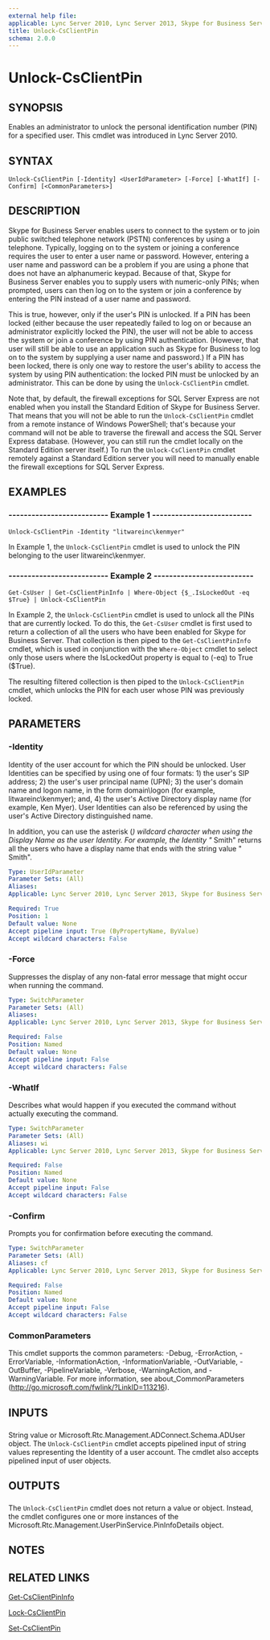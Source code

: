 ```yaml
---
external help file: 
applicable: Lync Server 2010, Lync Server 2013, Skype for Business Server 2015, Skype for Business Server 2019
title: Unlock-CsClientPin
schema: 2.0.0
---
```


# Unlock-CsClientPin

## SYNOPSIS
Enables an administrator to unlock the personal identification number (PIN) for a specified user.
This cmdlet was introduced in Lync Server 2010.


## SYNTAX

```
Unlock-CsClientPin [-Identity] <UserIdParameter> [-Force] [-WhatIf] [-Confirm] [<CommonParameters>]
```

## DESCRIPTION
Skype for Business Server enables users to connect to the system or to join public switched telephone network (PSTN) conferences by using a telephone.
Typically, logging on to the system or joining a conference requires the user to enter a user name or password.
However, entering a user name and password can be a problem if you are using a phone that does not have an alphanumeric keypad.
Because of that, Skype for Business Server enables you to supply users with numeric-only PINs; when prompted, users can then log on to the system or join a conference by entering the PIN instead of a user name and password.

This is true, however, only if the user's PIN is unlocked.
If a PIN has been locked (either because the user repeatedly failed to log on or because an administrator explicitly locked the PIN), the user will not be able to access the system or join a conference by using PIN authentication.
(However, that user will still be able to use an application such as Skype for Business to log on to the system by supplying a user name and password.) If a PIN has been locked, there is only one way to restore the user's ability to access the system by using PIN authentication: the locked PIN must be unlocked by an administrator.
This can be done by using the `Unlock-CsClientPin` cmdlet.

Note that, by default, the firewall exceptions for SQL Server Express are not enabled when you install the Standard Edition of Skype for Business Server.
That means that you will not be able to run the `Unlock-CsClientPin` cmdlet from a remote instance of Windows PowerShell; that's because your command will not be able to traverse the firewall and access the SQL Server Express database.
(However, you can still run the cmdlet locally on the Standard Edition server itself.) To run the `Unlock-CsClientPin` cmdlet remotely against a Standard Edition server you will need to manually enable the firewall exceptions for SQL Server Express.


## EXAMPLES

### -------------------------- Example 1 --------------------------
```
Unlock-CsClientPin -Identity "litwareinc\kenmyer"
```

In Example 1, the `Unlock-CsClientPin` cmdlet is used to unlock the PIN belonging to the user litwareinc\kenmyer.


### -------------------------- Example 2 --------------------------
```
Get-CsUser | Get-CsClientPinInfo | Where-Object {$_.IsLockedOut -eq $True} | Unlock-CsClientPin
```

In Example 2, the `Unlock-CsClientPin` cmdlet is used to unlock all the PINs that are currently locked.
To do this, the `Get-CsUser` cmdlet is first used to return a collection of all the users who have been enabled for Skype for Business Server.
That collection is then piped to the `Get-CsClientPinInfo` cmdlet, which is used in conjunction with the `Where-Object` cmdlet to select only those users where the IsLockedOut property is equal to (-eq) to True ($True).

The resulting filtered collection is then piped to the `Unlock-CsClientPin` cmdlet, which unlocks the PIN for each user whose PIN was previously locked.


## PARAMETERS

### -Identity
Identity of the user account for which the PIN should be unlocked.
User Identities can be specified by using one of four formats: 1) the user's SIP address; 2) the user's user principal name (UPN); 3) the user's domain name and logon name, in the form domain\logon (for example, litwareinc\kenmyer); and, 4) the user's Active Directory display name (for example, Ken Myer).
User Identities can also be referenced by using the user's Active Directory distinguished name.

In addition, you can use the asterisk (*) wildcard character when using the Display Name as the user Identity.
For example, the Identity "* Smith" returns all the users who have a display name that ends with the string value " Smith".

```yaml
Type: UserIdParameter
Parameter Sets: (All)
Aliases: 
Applicable: Lync Server 2010, Lync Server 2013, Skype for Business Server 2015

Required: True
Position: 1
Default value: None
Accept pipeline input: True (ByPropertyName, ByValue)
Accept wildcard characters: False
```

### -Force
Suppresses the display of any non-fatal error message that might occur when running the command.

```yaml
Type: SwitchParameter
Parameter Sets: (All)
Aliases: 
Applicable: Lync Server 2010, Lync Server 2013, Skype for Business Server 2015

Required: False
Position: Named
Default value: None
Accept pipeline input: False
Accept wildcard characters: False
```

### -WhatIf
Describes what would happen if you executed the command without actually executing the command.

```yaml
Type: SwitchParameter
Parameter Sets: (All)
Aliases: wi
Applicable: Lync Server 2010, Lync Server 2013, Skype for Business Server 2015

Required: False
Position: Named
Default value: None
Accept pipeline input: False
Accept wildcard characters: False
```

### -Confirm
Prompts you for confirmation before executing the command.

```yaml
Type: SwitchParameter
Parameter Sets: (All)
Aliases: cf
Applicable: Lync Server 2010, Lync Server 2013, Skype for Business Server 2015

Required: False
Position: Named
Default value: None
Accept pipeline input: False
Accept wildcard characters: False
```

### CommonParameters
This cmdlet supports the common parameters: -Debug, -ErrorAction, -ErrorVariable, -InformationAction, -InformationVariable, -OutVariable, -OutBuffer, -PipelineVariable, -Verbose, -WarningAction, and -WarningVariable. For more information, see about_CommonParameters (http://go.microsoft.com/fwlink/?LinkID=113216).

## INPUTS

###  
String value or Microsoft.Rtc.Management.ADConnect.Schema.ADUser object.
The `Unlock-CsClientPin` cmdlet accepts pipelined input of string values representing the Identity of a user account.
The cmdlet also accepts pipelined input of user objects.

## OUTPUTS

###  
The `Unlock-CsClientPin` cmdlet does not return a value or object.
Instead, the cmdlet configures one or more instances of the Microsoft.Rtc.Management.UserPinService.PinInfoDetails object.

## NOTES

## RELATED LINKS

[Get-CsClientPinInfo](Get-CsClientPinInfo.md)

[Lock-CsClientPin](Lock-CsClientPin.md)

[Set-CsClientPin](Set-CsClientPin.md)
